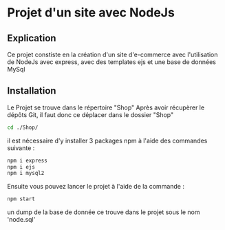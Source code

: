 # Projet d'un site avec NodeJs

## Explication

Ce projet constiste en la création d'un site d'e-commerce avec l'utilisation de NodeJs avec express, avec des templates ejs et une base de données MySql


## Installation

Le Projet se trouve dans le répertoire "Shop"
Après avoir récupèrer le dépôts Git, il faut donc ce déplacer dans le dossier "Shop"
```sh
cd ./Shop/
```

 il est nécessaire d'y installer 3 packages npm à l'aide des commandes suivante :

```sh
npm i express
npm i ejs
npm i mysql2
```

Ensuite vous pouvez lancer le projet à l'aide de la commande : 
```sh
npm start
```

un dump de la base de donnée ce trouve dans le projet sous le nom 'node.sql'